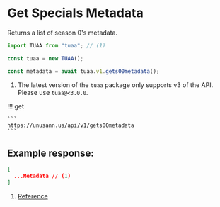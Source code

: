 # Get Specials Metadata

Returns a list of season 0's metadata.

```typescript title="TypeScript"
import TUAA from "tuaa"; // (1)

const tuaa = new TUAA();

const metadata = await tuaa.v1.gets00metadata();
```

1. The latest version of the `tuaa` package only supports v3 of the API. Please use `tuaa@<3.0.0`.

!!! get

    ```
    https://unusann.us/api/v1/gets00metadata
    ```

## Example response:

```json title="JSON"
[
  ...Metadata // (1)
]
```

1. [Reference](../../Reference/Metadata/index.md)
